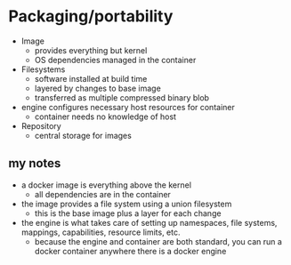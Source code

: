 # Packaging/portability

 - Image
   - provides everything but kernel
   - OS dependencies managed in the container
 - Filesystems
   - software installed at build time
   - layered by changes to base image
   - transferred as multiple compressed binary blob
 - engine configures necessary host resources for container
   - container needs no knowledge of host
 - Repository
   - central storage for images










## my notes
 - a docker image is everything above the kernel
   - all dependencies are in the container
 - the image provides a file system using a union filesystem
   - this is the base image plus a layer for each change
 - the engine is what takes care of setting up namespaces, file systems, mappings, capabilities, resource limits, etc.
   - because the engine and container are both standard, you can run a docker container anywhere there is a docker engine









